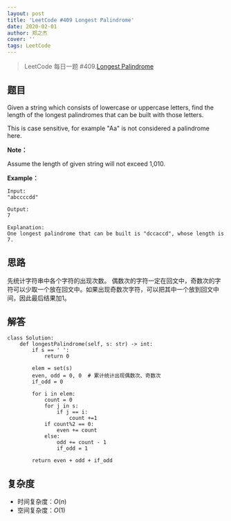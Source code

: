 ```yaml
---
layout: post
title: 'LeetCode #409 Longest Palindrome'
date: 2020-02-01
author: 郑之杰
cover: ''
tags: LeetCode
---
```


> LeetCode 每日一题 #409.[Longest Palindrome](https://leetcode-cn.com/problems/longest-palindrome/)

## 题目
Given a string which consists of lowercase or uppercase letters, find the length of the longest palindromes that can be built with those letters.

This is case sensitive, for example "Aa" is not considered a palindrome here.

**Note：**

Assume the length of given string will not exceed 1,010.

**Example：**

```
Input:
"abccccdd"

Output:
7

Explanation:
One longest palindrome that can be built is "dccaccd", whose length is 7.
```

## 思路
先统计字符串中各个字符的出现次数。
偶数次的字符一定在回文中，奇数次的字符可以少取一个放在回文中。如果出现奇数次字符，可以把其中一个放到回文中间，因此最后结果加1。

## 解答
```
class Solution:
    def longestPalindrome(self, s: str) -> int:
        if s == ' ':
            return 0

        elem = set(s)
        even, odd = 0, 0  # 累计统计出现偶数次、奇数次
        if_odd = 0

        for i in elem:
            count = 0
            for j in s:
                if j == i:
                    count +=1
            if count%2 == 0:
                even += count
            else:
                odd += count - 1
                if_odd = 1

        return even + odd + if_odd
```

## 复杂度
- 时间复杂度：$O(n)$
- 空间复杂度：$O(1)$
